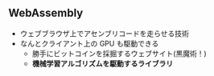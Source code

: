 ##  WebAssembly

* ウェブブラウザ上でアセンブリコードを走らせる技術
* なんとクライアント上の GPU も駆動できる
  * 勝手にビットコインを採掘するウェブサイト(黒魔術！)
  * **機械学習アルゴリズムを駆動するライブラリ**